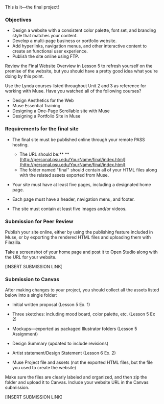 This is it—the final project!

### Objectives

* Design a website with a consistent color palette, font set, and branding style that matches your content.
* Develop a multi-page business or portfolio website.
* Add hyperlinks, navigation menus, and other interactive content to create an functional user experience. 
* Publish the site online using FTP.

Review the Final Website Overview in Lesson 5 to refresh yourself on the premise of the website, but you should have a pretty good idea what you're doing by this point.

Use the Lynda courses listed throughout Unit 2 and 3 as reference for working with Muse. Have you watched all of the following courses?

* Design Aesthetics for the Web
* Muse Essential Training
* Designing a One-Page Scrollable site with Muse
* Designing a Portfolio Site in Muse

### Requirements for the final site

* The final site must be published online through your remote PASS hosting.
  * The URL should be:** **[http://personal.psu.edu/YourName/final/index.html](http://personal.psu.edu/YourName/final/index.html)
  * The folder named "final" should contain all of your HTML files along with the related assets exported from Muse. 
* Your site must have at least five pages, including a designated home page.

* Each page must have a header, navigation menu, and footer.

* The site must contain at least five images and/or videos.

### Submission for Peer Review

Publish your site online, either by using the publishing feature included in Muse, or by exporting the rendered HTML files and uploading them with Filezilla.

Take a screenshot of your home page and post it to Open Studio along with the URL for your website.

\[INSERT SUBMISSION LINK\]

### Submission to Canvas

After making changes to your project, you should collect all the assets listed below into a single folder:

* Initial written proposal  \(Lesson 5 Ex. 1\)
* Three sketches: including mood board, color palette, etc. \(Lesson 5 Ex 2\)
* Mockups—exported as packaged Illustrator folders \(Lesson 5 Assignment\)

* Design Summary \(updated to include revisions\)

* Artist statement/Design Statement \(Lesson 6 Ex. 2\)

* Muse Project file and assets \(not the exported HTML files, but the file you used to create the website\)

Make sure the files are clearly labeled and organized, and then zip the folder and upload it to Canvas. Include your website URL in the Canvas submission. 



\[INSERT SUBMISSION LINK\]





